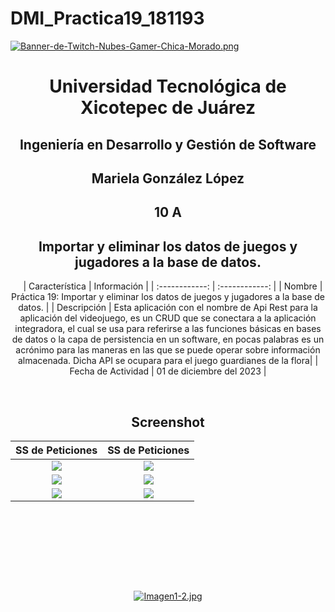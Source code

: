 # DMI_Practica19_181193


[![Banner-de-Twitch-Nubes-Gamer-Chica-Morado.png](https://i.postimg.cc/15q3LFXF/Banner-de-Twitch-Nubes-Gamer-Chica-Morado.png)](https://postimg.cc/MvzwBvyZ)

<div align="center">
  
# Universidad Tecnológica de Xicotepec de Juárez


## Ingeniería en Desarrollo y Gestión de Software
## Mariela González López
## 10 A
## Importar y eliminar los datos de juegos y jugadores a la base de datos.
&nbsp;
&nbsp;
|  Característica |  Información |
| :------------: | :------------: |
| Nombre  |  Práctica 19: Importar y eliminar los datos de juegos y jugadores a la base de datos. |
| Descripción  | Esta aplicación con el nombre de Api Rest para la aplicación del videojuego, es un CRUD que se conectara a la aplicación integradora, el cual se usa para referirse a las funciones básicas en bases de datos o la capa de persistencia en un software, en pocas palabras es un acrónimo para las maneras en las que se puede operar sobre información almacenada. Dicha API se ocupara para el juego guardianes de la flora|
|  Fecha de Actividad  | 01 de diciembre del 2023  |

&nbsp;
&nbsp;

## Screenshot 

|  SS de Peticiones| SS de Peticiones |    
| :------------: | :------------: | 
|  <img src="https://i.postimg.cc/904R461c/importar.png"/> | <img src="https://i.postimg.cc/Yq0KFp16/importarplayer.png"/>  |
|  <img src="https://i.postimg.cc/Yq0KFp16/importarplayer.png"/> | <img src="https://i.postimg.cc/GhCz0zpH/eliminar.png"/> |
|  <img src="https://i.postimg.cc/cLjsCv2t/eliminados.png"/> | <img src="https://i.postimg.cc/fyh7NTD6/eliminarplayer.png"/>  |
&nbsp;
&nbsp;

&nbsp;
&nbsp;




<br>
<br>
<br>

[![Imagen1-2.jpg](https://i.postimg.cc/x1swjyVj/Imagen1-2.jpg)](https://postimg.cc/0zwWcSNh)
